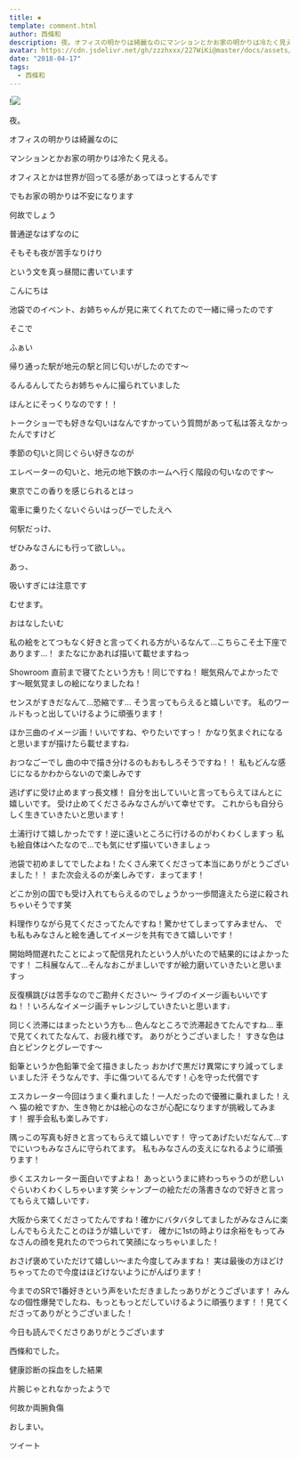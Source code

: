 ```yaml
---
title: ▪︎
template: comment.html
author: 西條和
description: 夜。オフィスの明かりは綺麗なのにマンションとかお家の明かりは冷たく見える。オフィスとかは世界が回ってる感があ...
avatar: https://cdn.jsdelivr.net/gh/zzzhxxx/227WiKi@master/docs/assets/photo/avatar/nagomi.jpg
date: "2018-04-17"
tags:
  - 西條和
---
```


!![](https://cdn.jsdelivr.net/gh/227WiKi/227WiKi-image@master/blog-image/nagomi-2018-04-17_1.jpg)













夜。








オフィスの明かりは綺麗なのに












マンションとかお家の明かりは冷たく見える。










オフィスとかは世界が回ってる感があってほっとするんです












でもお家の明かりは不安になります











何故でしょう









普通逆なはずなのに









そもそも夜が苦手なりけり














という文を真っ昼間に書いています








こんにちは











池袋でのイベント、お姉ちゃんが見に来てくれてたので一緒に帰ったのです









そこで









ふぁい










帰り通った駅が地元の駅と同じ匂いがしたのです〜






るんるんしてたらお姉ちゃんに撮られていました












ほんとにそっくりなのです！！













トークショーでも好きな匂いはなんですかっていう質問があって私は答えなかったんですけど









季節の匂いと同じぐらい好きなのが






エレベーターの匂いと、地元の地下鉄のホームへ行く階段の匂いなのです〜











東京でこの香りを感じられるとはっ














電車に乗りたくないぐらいはっぴーでしたえへ
















何駅だっけ、









ぜひみなさんにも行って欲しい。。











あっ、








吸いすぎには注意です









むせます。









おはなしたいむ





私の絵をとてつもなく好きと言ってくれる方がいるなんて…こちらこそ土下座であります…！
またなにかあれば描いて載せますねっ





Showroom 直前まで寝てたという方も！同じですね！
眠気飛んでよかったです〜眠気覚ましの絵になりましたね！





センスがすきだなんて…恐縮です…
そう言ってもらえると嬉しいです。
私のワールドもっと出していけるように頑張ります！





ほか三曲のイメージ画！いいですね、やりたいですっ！
かなり気まぐれになると思いますが描けたら載せますね♩





おつなごーでし
曲の中で描き分けるのもおもしろそうですね！！
私もどんな感じになるかわからないので楽しみです





逃げずに受け止めますっ長文様！
自分を出していいと言ってもらえてほんとに嬉しいです。
受け止めてくださるみなさんがいて幸せです。
これからも自分らしく生きていきたいと思います！







土浦行けて嬉しかったです！逆に遠いところに行けるのがわくわくしますっ
私も絵自体はへたなので…でも気にせず描いていきましょっ






池袋で初めましてでしたよね！たくさん来てくださって本当にありがとうございました！！
また次会えるのが楽しみです♩まってます！







どこか別の国でも受け入れてもらえるのでしょうかっ一歩間違えたら逆に殺されちゃいそうです笑






料理作りながら見てくださってたんですね！驚かせてしまってすみません、
でも私もみなさんと絵を通してイメージを共有できて嬉しいです！






開始時間遅れたことによって配信見れたという人がいたので結果的にはよかったです！
二科展なんて…そんなおこがましいですが絵力磨いていきたいと思いますっ





反復横跳びは苦手なのでご勘弁ください〜
ライブのイメージ画もいいですね！！いろんなイメージ画チャレンジしていきたいと思います♩







同じく渋滞にはまったという方も…
色んなところで渋滞起きてたんですね…
車で見てくれてたなんて、お疲れ様です。
ありがとうございました！
すきな色は白とピンクとグレーです〜





鉛筆というか色鉛筆で全て描きましたっ
おかげで黒だけ異常にすり減ってしまいました汗
そうなんです、手に傷ついてるんです！心を守った代償です





エスカレーター今回はうまく乗れました！一人だったので優雅に乗れました！えへ
猫の絵ですか、生き物とかは絵心のなさが心配になりますが挑戦してみます！
握手会私も楽しみです♩




隅っこの写真も好きと言ってもらえて嬉しいです！
守ってあげたいだなんて…すでにいつもみなさんに守られてます。
私もみなさんの支えになれるように頑張ります！





歩くエスカレーター面白いですよね！
あっというまに終わっちゃうのが悲しいぐらいわくわくしちゃいます笑
シャンプーの絵ただの落書きなので好きと言ってもらえて嬉しいです♩






大阪から来てくださってたんですね！確かにバタバタしてましたがみなさんに楽しんでもらえたことのほうが嬉しいです♩
確かに1stの時よりは余裕をもってみなさんの顔を見れたのでつられて笑顔になっちゃいました！






おさげ褒めていただけて嬉しい〜また今度してみますね！
実は最後の方ほどけちゃってたので今度はほどけないようにがんばります！







今までのSRで1番好きという声をいただきましたっありがとうございます！
みんなの個性爆発でしたね、もっともっとだしていけるように頑張ります！！見てくださってありがとうございました！










今日も読んでくださりありがとうございます









西條和でした。









健康診断の採血をした結果







片腕じゃとれなかったようで








何故か両腕負傷



















おしまい。


ツイート



